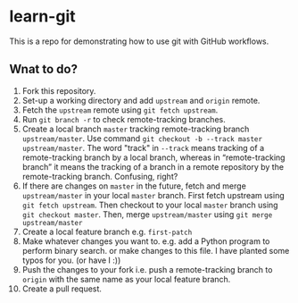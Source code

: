 # learn-git

This is a repo for demonstrating how to use git with GitHub workflows.

## Wnat to do?

1. Fork this repository.
2. Set-up a working directory and add `upstream` and `origin` remote.
3. Fetch the `upstream` remote using `git fetch upstream`.
4. Run `git branch -r` to check remote-tracking branches.
5. Create a local branch `master` tracking remote-tracking branch `upstream/master`. Use command `git checkout -b --track master upstream/master`. The word "track" in `--track` means tracking of a remote-tracking branch by a local branch, whereas in “remote-tracking branch” it means the tracking of a branch in a remote repository by the remote-tracking branch. Confusing, right?
6. If there are changes on `master` in the future, fetch and merge `upstream/master` in your local `master` branch. First fetch upstream using `git fetch upstream`. Then checkout to your local `master` branch using `git checkout master`. Then, merge `upstream/master` using `git merge upstream/master`
7. Create a local feature branch e.g. `first-patch`
8. Make whatever changes you want to. e.g. add a Python program to perform binary search. or make changes to this file. I have planted some typos for you. (or have I :))
9. Push the changes to your fork i.e. push a remote-tracking branch to `origin` with the same name as your local feature branch.
10. Create a pull request.
